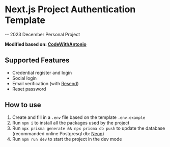 # Next.js Project Authentication Template

-- 2023 December Personal Project

**Modified based on: [CodeWithAntonio](https://github.com/AntonioErdeljac/next-auth-v5-advanced-guide)**

## Supported Features

- Credential register and login
- Social login
- Email verification (with [Resend](https://resend.com/))
- Reset password

## How to use

1. Create and fill in a `.env` file based on the template `.env.example`
2. Run `npm i` to install all the packages used by the project
3. Run `npx prisma generate && npx prisma db push` to update the database (recommanded online Postgresql db: [Neon](https://neon.tech/))
4. Run `npm run dev` to start the project in the dev mode
